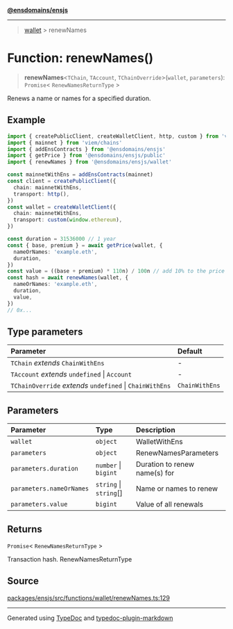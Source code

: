 [**@ensdomains/ensjs**](../README.md)

---

> [wallet](README.md) > renewNames

# Function: renewNames()

> **renewNames**\<`TChain`, `TAccount`, `TChainOverride`\>(`wallet`, `parameters`): `Promise`\< `RenewNamesReturnType` \>

Renews a name or names for a specified duration.

## Example

```ts
import { createPublicClient, createWalletClient, http, custom } from 'viem'
import { mainnet } from 'viem/chains'
import { addEnsContracts } from '@ensdomains/ensjs'
import { getPrice } from '@ensdomains/ensjs/public'
import { renewNames } from '@ensdomains/ensjs/wallet'

const mainnetWithEns = addEnsContracts(mainnet)
const client = createPublicClient({
  chain: mainnetWithEns,
  transport: http(),
})
const wallet = createWalletClient({
  chain: mainnetWithEns,
  transport: custom(window.ethereum),
})

const duration = 31536000 // 1 year
const { base, premium } = await getPrice(wallet, {
  nameOrNames: 'example.eth',
  duration,
})
const value = ((base + premium) * 110n) / 100n // add 10% to the price for buffer
const hash = await renewNames(wallet, {
  nameOrNames: 'example.eth',
  duration,
  value,
})
// 0x...
```

## Type parameters

| Parameter                                                | Default        |
| :------------------------------------------------------- | :------------- |
| `TChain` _extends_ `ChainWithEns`                        | -              |
| `TAccount` _extends_ `undefined` \| `Account`            | -              |
| `TChainOverride` _extends_ `undefined` \| `ChainWithEns` | `ChainWithEns` |

## Parameters

| Parameter                | Type                   | Description                   |
| :----------------------- | :--------------------- | :---------------------------- |
| `wallet`                 | `object`               | WalletWithEns                 |
| `parameters`             | `object`               | RenewNamesParameters          |
| `parameters.duration`    | `number` \| `bigint`   | Duration to renew name(s) for |
| `parameters.nameOrNames` | `string` \| `string`[] | Name or names to renew        |
| `parameters.value`       | `bigint`               | Value of all renewals         |

## Returns

`Promise`\< `RenewNamesReturnType` \>

Transaction hash. RenewNamesReturnType

## Source

[packages/ensjs/src/functions/wallet/renewNames.ts:129](https://github.com/ensdomains/ensjs-v3/blob/1b90b888/packages/ensjs/src/functions/wallet/renewNames.ts#L129)

---

Generated using [TypeDoc](https://typedoc.org/) and [typedoc-plugin-markdown](https://www.npmjs.com/package/typedoc-plugin-markdown)
